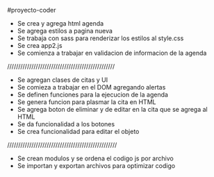#proyecto-coder


- Se crea y agrega html agenda
- Se agrega estilos a pagina nueva
- Se trabaja con sass para renderizar los estilos al style.css
- Se crea app2.js
- Se comienza a trabajar en validacion de informacion de la agenda

/////////////////////////////////////////////////

- Se agregan clases de citas y UI
- Se comieza a trabajar en el DOM agregando alertas 
- Se definen funciones para la ejecucion de la agenda
- Se genera funcion para plasmar la cita en HTML
- Se agrega boton de eliminar y de editar en la cita que se agrega al HTML
- Se da funcionalidad a los botones
- Se crea funcionalidad para editar el objeto

//////////////////////////////////////////////////

- Se crean modulos y se ordena el codigo js por archivo
- Se importan y exportan archivos para optimizar codigo

